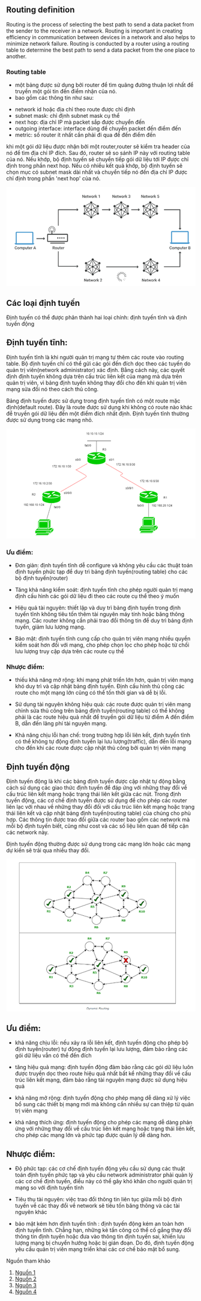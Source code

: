 ## Routing definition
Routing is the process of selecting the best path to send a data packet from the sender to the receiver in a network. Routing is important in creating efficiency in communication between devices in a network and also helps to minimize network failure. Routing is conducted by a router using a routing table to determine the best path to send a data packet from the one place to another. 

### Routing table
- một bảng được sử dụng bởi router để tìm quãng đường thuận lợi nhất để truyền một gói tin đến điểm nhận của nó.
- bao gồm các thông tin như sau:
+ network id hoặc địa chỉ theo route được chỉ định
+ subnet mask: chỉ định subnet mask cụ thể 
+ next hop: địa chỉ IP mà packet sắp được chuyển đến
+ outgoing interface: interface dùng để chuyển packet đến điểm đến
+ metric: số router ít nhất cần phải đi qua để đến điểm đến

khi một gói dữ liệu được nhận bởi một router,router sẽ kiểm tra header của nó để tìm địa chỉ IP đích. Sau đó, router sẽ so sánh IP này với routing table của nó. Nếu khớp, bộ định tuyến sẽ chuyển tiếp gói dữ liệu tới IP được chỉ định trong phần next hop. Nếu có nhiều kết quả khớp, bộ định tuyến sẽ chọn mục có subnet mask dài nhất và chuyển tiếp nó đến địa chỉ IP được chỉ định trong phần 'next hop' của nó.

![routingpic](images/routing.png)

## Các loại định tuyến
Định tuyến có thể được phân thành hai loại chính: định tuyến tĩnh và định tuyến động
## Định tuyến tĩnh:

Định tuyến tĩnh là  khi người quản trị mạng tự thêm các route vào routing table. Bộ định tuyến chỉ có thể gửi các gói đến đích dọc theo các tuyến do quản trị viên(network administrator) xác định. Bằng cách này, các quyết định định tuyến không dựa trên cấu trúc liên kết của mạng mà dựa trên quản trị viên, vì bảng định tuyến không thay đổi cho đến khi quản trị viên mạng sửa đổi nó theo cách thủ công.

Bảng định tuyến được sử dụng trong định tuyến tĩnh có một route mặc định(default route). Đây là route được sử dụng khi không có route nào khác để truyền gói dữ liệu đến một điểm đích nhất định.
Định tuyến tĩnh thường được sử dụng trong các mạng nhỏ.

![picstatic](images/staticrouting.png)


### Ưu điểm:

- Đơn giản: định tuyến tĩnh dễ configure và không yêu cầu các thuật toán định tuyến phức tạp để duy trì bảng định tuyến(routing table) cho các bộ định tuyến(router)

- Tăng khả năng kiểm soát: định tuyến tĩnh cho phép người quản trị mạng định cấu hình các gói dữ liệu đi theo các route cụ thể theo ý muốn

- Hiệu quả tài nguyên: thiết lập và duy trì bảng định tuyến trong định tuyến tĩnh không tiêu tốn thêm tài nguyên máy tính hoặc băng thông mạng. Các router không cần phải trao đổi thông tin để duy trì bảng định tuyến, giảm lưu lượng mạng.

- Bảo mật: định tuyến tĩnh cung cấp cho quản trị viên mạng nhiều quyền kiểm soát hơn đối với mạng, cho phép chọn lọc cho phép hoặc từ chối lưu lượng truy cập dựa trên các route cụ thể

### Nhược điểm:

- thiếu khả năng mở rộng: khi mạng phát triển lớn hơn, quản trị viên mạng khó duy trì và cập nhật bảng định tuyến. Định cấu hình thủ công các route cho một mạng lớn cũng có thể tốn thời gian và dễ bị lỗi.

- Sử dụng tài nguyên không hiệu quả: các route được quản trị viên mạng chỉnh sửa thủ công trên bảng định tuyến(routing table) có thể không phải là các route hiệu quả nhất để truyền gói dữ liệu từ điểm A đến điểm B, dẫn đến lãng phí tài nguyên mạng.

- Khả năng chịu lỗi hạn chế: trong trường hợp lỗi liên kết, định tuyến tĩnh có thể không tự động định tuyến lại lưu lượng(traffic), dẫn đến lỗi mạng cho đến khi các route được cập nhật thủ công bởi quản trị viên mạng

## Định tuyến động

Định tuyến động là khi các bảng định tuyến được cập nhật tự động bằng cách sử dụng các giao thức định tuyến để đáp ứng với những thay đổi về cấu trúc liên kết mạng hoặc trạng thái liên kết giữa các nút. Trong định tuyến động, các cơ chế định tuyến được sử dụng để cho phép các router liên lạc với nhau về những thay đổi đối với cấu trúc liên kết mạng hoặc trạng thái liên kết và cập nhật bảng định tuyến(routing table) của chúng cho phù hợp. Các thông tin được trao đổi giữa các router bao gồm các network mà mỗi bộ định tuyến biết, cũng như cost và các số liệu liên quan để tiếp cận các network này.

Định tuyến động thường được sử dụng trong các mạng lớn hoặc các mạng dự kiến sẽ trải qua nhiều thay đổi.

![pic dynamic](images/dynamicrouting.png)

## Ưu điểm:

- khả năng chịu lỗi: nếu xảy ra lỗi liên kết, định tuyến động cho phép bộ định tuyến(router) tự động định tuyến lại lưu lượng, đảm bảo rằng các gói dữ liệu vẫn có thể đến đích

- tăng hiệu quả mạng: định tuyến động đảm bảo rằng các gói dữ liệu luôn được truyền dọc theo route hiệu quả nhất bất kể những thay đổi về cấu trúc liên kết mạng, đảm bảo rằng tài nguyên mạng được sử dụng hiệu quả

- khả năng mở rộng: định tuyến động cho phép mạng dễ dàng xử lý việc bổ sung các thiết bị mạng mới mà không cần nhiều sự can thiệp từ quản trị viên mạng

- khả năng thích ứng: định tuyến động cho phép các mạng dễ dàng phản ứng với những thay đổi về cấu trúc liên kết mạng hoặc trạng thái liên kết, cho phép các mạng lớn và phức tạp được quản lý dễ dàng hơn.
## Nhược điểm:

- Độ phức tạp: các cơ chế định tuyến động yêu cầu sử dụng các thuật toán định tuyến phức tạp và yêu cầu network administrator phải quản lý các cơ chế định tuyến, điều này có thể gây khó khăn cho người quản trị mạng so với định tuyến tĩnh

- Tiêu thụ tài nguyên: việc trao đổi thông tin liên tục giữa mỗi bộ định tuyến về các thay đổi về network sẽ tiêu tốn băng thông và các tài nguyên khác 

- bảo mật kém hơn định tuyến tĩnh : định tuyến động kém an toàn hơn định tuyến tĩnh. Chẳng hạn, những kẻ tấn công có thể cố gắng thay đổi thông tin định tuyến hoặc đưa vào thông tin định tuyến sai, khiến lưu lượng mạng bị chuyển hướng hoặc bị gián đoạn. Do đó, định tuyến động yêu cầu quản trị viên mạng triển khai các cơ chế bảo mật bổ sung.


Nguồn tham khảo
1. [Nguồn 1](https://www.cloudflare.com/learning/network-layer/what-is-routing/)
2. [Nguồn 2](https://www.geeksforgeeks.org/difference-between-static-and-dynamic-routing/)
3. [Nguồn 3](https://www.geeksforgeeks.org/types-of-routing/)
4. [Nguồn 4](https://www.geeksforgeeks.org/what-is-dynamic-routing-in-computer-network/)
